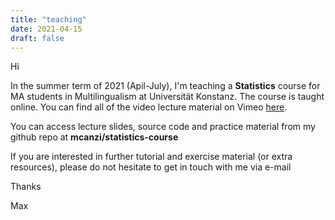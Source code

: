 ```yaml
---
title: "teaching"
date: 2021-04-15
draft: false
---
```


Hi

In the summer term of 2021 (Apil-July), I'm teaching a __Statistics__ course for MA students in Multilingualism at Universität Konstanz. The course is taught online. You can find all of the video lecture material on Vimeo [here](https://vimeo.com/mcanzi). 

You can access lecture slides, source code and practice material from my github repo at **mcanzi/statistics-course** 

If you are interested in further tutorial and exercise material (or extra resources), please do not hesitate to get in touch with me via e-mail

Thanks

Max